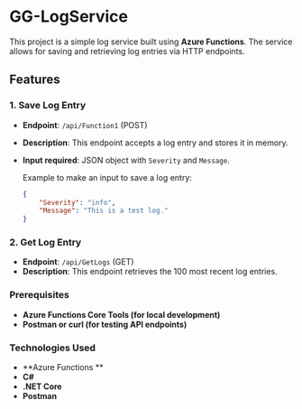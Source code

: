 # GG-LogService

This project is a simple log service built using **Azure Functions**. The service allows for saving and retrieving log entries via HTTP endpoints.

## Features

### 1. Save Log Entry
- **Endpoint**: `/api/Function1` (POST)
- **Description**: This endpoint accepts a log entry and stores it in memory.
- **Input required**: JSON object with `Severity` and `Message`.
  
  Example to make an input to save a log entry:
  ```json
  {
      "Severity": "info",
      "Message": "This is a test log."
  }
   ```

### 2. Get Log Entry
- **Endpoint**: `/api/GetLogs` (GET)
- **Description**: This endpoint retrieves the 100 most recent log entries.

### Prerequisites
- **Azure Functions Core Tools (for local development)**
- **Postman or curl (for testing API endpoints)**


### Technologies Used
- **Azure Functions **
- **C#**
- **.NET Core**
- **Postman**
  
